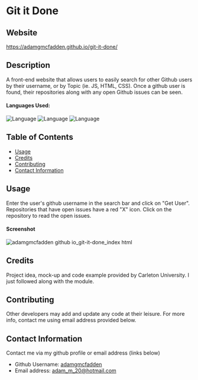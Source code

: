 # Git it Done

## Website

https://adamgmcfadden.github.io/git-it-done/

## Description

A front-end website that allows users to easily search for other Github users by their username, or by Topic (ie. JS, HTML, CSS). Once a github user is found, their repositories along with any open Github issues can be seen. 

#### Languages Used: 

![Language](https://img.shields.io/badge/HTML-green.svg "Language Badge")
![Language](https://img.shields.io/badge/CSS-blue.svg "Language Badge")
![Language](https://img.shields.io/badge/JavaScript-red.svg "Language Badge")

## Table of Contents

- [Usage](#usage)
- [Credits](#credits)
- [Contributing](#contributing)
- [Contact Information](#contact-information)

## Usage

Enter the user's github username in the search bar and click on "Get User". Repositories that have open issues have a red "X" icon. Click on the repository to read the open issues.

#### Screenshot

![adamgmcfadden github io_git-it-done_index html](https://user-images.githubusercontent.com/83710803/137541460-e07347f3-7a3a-42d3-93de-b588d39c02ab.png)

## Credits

Project idea, mock-up and code example provided by Carleton University. I just followed along with the module.

## Contributing

Other developers may add and update any code at their leisure. For more info, contact me using email address provided below.

## Contact Information

Contact me via my github profile or email address (links below)

- Github Username: [adamgmcfadden](https://github.com/adamgmcfadden)
- Email address: adam_m_20@hotmail.com
